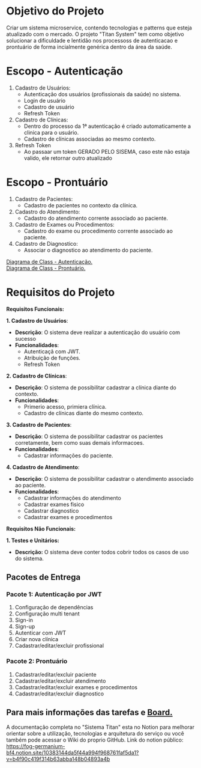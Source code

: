 # Objetivo do Projeto
Criar um sistema microservice, contendo tecnologias e patterns que esteja atualizado com o mercado. O projeto "Titan System" tem como objetivo solucionar a dificuldade e lentidão nos processoss de autenticacao e prontuário de 
forma incialmente genérica dentro da área da saúde.

# Escopo - Autenticação
1. Cadastro de Usuários:
   * Autenticação dos usuários (profissionais da saúde) no sistema.
   * Login de usuário
   * Cadastro de usuário
   * Refresh Token
2. Cadastro de Clínicas:
   * Dentro do processo da 1ª autenticação é criado automaticamente a clinica para o usuário.
   * Cadastro de clínicas associadas ao mesmo contexto.
3. Refresh Token
   * Ao passaar um token GERADO PELO SISEMA, caso este não estaja valido, ele retornar outro atualizado
     
# Escopo - Prontuário  
1. Cadastro de Pacientes:
   * Cadastro de pacientes no contexto da clínica.
3. Cadastro do Atendimento:
   * Cadastro do atendimento corrente associado ao paciente.
4. Cadastro de Exames ou Procedimentos:
   * Cadastro do exame ou procedimento corrente associado ao paciente.
5. Cadastro de Diagnostico:
   * Associar o diagnostico ao atendimento do paciente.

[Diagrama de Class - Autenticação.](https://drive.google.com/file/d/1b2ZfbuJPC8Hl_Ax63KNcNOmy5iB6_-FP/view?usp=sharing)
</br>
[Diagrama de Class - Prontuário.](https://drive.google.com/file/d/1ya_HN1U8zHoBY0eif-SlZtzZEfR68gDM/view?usp=sharing)

# Requisitos do Projeto
**Requisitos Funcionais:**

**1. Cadastro de Usuários**:
   * **Descrição**: O sistema deve realizar a autenticação do usuário com sucesso
   * **Funcionalidades**:
     * Autenticaçã com JWT.
     * Atribuição de funções.
     * Refresh Token
       
**2. Cadastro de Clínicas**:
   * **Descrição**: O sistema de possibilitar cadastrar a clínica diante do contexto.
   * **Funcionalidades**:
     * Primerio acesso, primiera clínica.
     * Cadastro de clínicas diante do mesmo contexto.
       
**3. Cadastro de Pacientes**:
   * **Descrição**: O sistema de possibilitar cadastrar os pacientes corretamente, bem como suas demais informacoes.
   * **Funcionalidades**:
     * Cadastrar informações do paciente.
       
**4. Cadastro de Atendimento**:
   * **Descrição**: O sistema de possibilitar cadastrar o atendimento associado ao paciente.
   * **Funcionalidades**:
     * Cadastrar informações do atendimento
     * Cadastrar exames fisico
     * Cadastrar diagnostico
     * Cadastrar exames e procedimentos
   
**Requisitos Não Funcionais:**
     
**1. Testes e Unitários:**
   * **Descrição:** O sistema deve conter todos cobrir todos os casos de uso do sistema.

## Pacotes de Entrega
### Pacote 1: Autenticação por JWT
  1. Configuração de dependências
  2. Configuração multi tenant
  3. Sign-in
  4. Sign-up
  5. Autenticar com JWT
  6. Criar nova clínica
  7. Cadastrar/editar/excluir profissional

### Pacote 2: Prontuário
  1. Cadastrar/editar/excluir paciente
  2. Cadastrar/editar/excluir atendimento
  3. Cadastrar/editar/excluir exames e procedimentos
  5. Cadastrar/editar/excluir diagnostico
      
Para mais informações das tarefas e [Board.](https://trello.com/b/A4cHrFPL/downstream-titan-system)
---
A documentação completa no "Sistema Titan" esta no Notion para melhorar orientar sobre a utilização, tecnologias e arquitetura do serviço ou você também pode acessar o Wiki do proprio GitHub. Link do notion público: https://fog-germanium-bf4.notion.site/10383144da5f44a994f968761faf5da1?v=b4f90c419f314b63abba148b04893a4b
